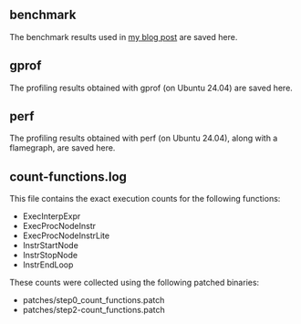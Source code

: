 ## benchmark

The benchmark results used in [my blog post](http://www.interdb.jp/blog/post/pgsql/explain_analyze_01/) are saved here.

## gprof

The profiling results obtained with gprof (on Ubuntu 24.04) are saved here.

## perf

The profiling results obtained with perf (on Ubuntu 24.04), along with a flamegraph, are saved here.

## count-functions.log

This file contains the exact execution counts for the following functions:

- ExecInterpExpr
- ExecProcNodeInstr
- ExecProcNodeInstrLite
- InstrStartNode
- InstrStopNode
- InstrEndLoop

These counts were collected using the following patched binaries:

+ patches/step0_count_functions.patch
+ patches/step2-count_functions.patch
